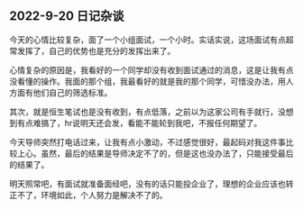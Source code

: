 ## 2022-9-20 日记杂谈

今天的心情比较复杂，面了一个小组面试，一个小时。实话实说，这场面试有点超常发挥了，自己的优势也是充分的发挥出来了。

心情复杂的原因是，我看好的一个同学却没有收到面试通过的消息，这是让我有点没看懂的操作。我面的那个组，我最看好的就是我的那个同学，可惜没办法，用人方面有他们自己的筛选标准。

其次，就是恒生笔试也是没有收到，有点低落，之前以为这家公司有手就行，没想到有点难搞了，hr说明天还会发，看能不能轮到我吧，不报任何期望了。

今天导师突然打电话过来，让我有点小激动，不过感觉很好，最起码对我这件事比较上心。虽然，最后的结果是导师决定不了的，但是这也没办法了，只能接受最后的结果了。

明天照常吧，有面试就准备面经吧，没有的话只能投企业了，理想的企业应该也转正不了，环境如此，个人努力是解决不了的。
